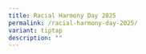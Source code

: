 ```yaml
---
title: Racial Harmony Day 2025
permalink: /racial-harmony-day-2025/
variant: tiptap
description: ""
---
```

